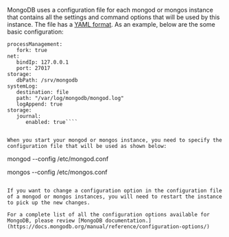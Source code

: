
MongoDB uses a configuration file for each mongod or mongos instance that contains all the settings and command options that will be used by this instance. The file has a [YAML format](http://www.yaml.org/start.html). As an example, below are the some basic configuration:

````
processManagement:
   fork: true
net:
   bindIp: 127.0.0.1
   port: 27017
storage:
   dbPath: /srv/mongodb
systemLog:
   destination: file
   path: "/var/log/mongodb/mongod.log"
   logAppend: true
storage:
   journal:
      enabled: true````


When you start your mongod or mongos instance, you need to specify the configuration file that will be used as shown below:

````
mongod --config /etc/mongod.conf

mongos --config /etc/mongos.conf
````

If you want to change a configuration option in the configuration file of a mongod or mongos instances, you will need to restart the instance to pick up the new changes.

For a complete list of all the configuration options available for MongoDB, please review [MongoDB documentation.](https://docs.mongodb.org/manual/reference/configuration-options/)

